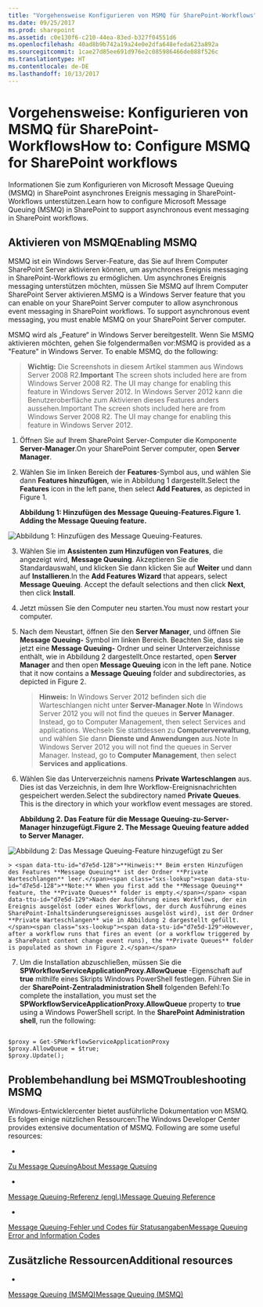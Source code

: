 ```yaml
---
title: "Vorgehensweise Konfigurieren von MSMQ für SharePoint-Workflows"
ms.date: 09/25/2017
ms.prod: sharepoint
ms.assetid: c0e130f6-c210-44ea-83ed-b327f04551d6
ms.openlocfilehash: 40ad8b9b742a19a24e0e2dfa648efeda623a892a
ms.sourcegitcommit: 1cae27d85ee691d976e2c085986466de088f526c
ms.translationtype: HT
ms.contentlocale: de-DE
ms.lasthandoff: 10/13/2017
---
```

# <a name="how-to-configure-msmq-for-sharepoint-workflows"></a><span data-ttu-id="d7e5d-102">Vorgehensweise: Konfigurieren von MSMQ für SharePoint-Workflows</span><span class="sxs-lookup"><span data-stu-id="d7e5d-102">How to: Configure MSMQ for SharePoint workflows</span></span>
<span data-ttu-id="d7e5d-103">Informationen Sie zum Konfigurieren von Microsoft Message Queuing (MSMQ) in SharePoint asynchrones Ereignis messaging in SharePoint-Workflows unterstützen.</span><span class="sxs-lookup"><span data-stu-id="d7e5d-103">Learn how to configure Microsoft Message Queuing (MSMQ) in SharePoint to support asynchronous event messaging in SharePoint workflows.</span></span> 
## <a name="enabling-msmq"></a><span data-ttu-id="d7e5d-104">Aktivieren von MSMQ</span><span class="sxs-lookup"><span data-stu-id="d7e5d-104">Enabling MSMQ</span></span>

<span data-ttu-id="d7e5d-p101">MSMQ ist ein Windows Server-Feature, das Sie auf Ihrem Computer SharePoint Server aktivieren können, um asynchrones Ereignis messaging in SharePoint-Workflows zu ermöglichen. Um asynchrones Ereignis messaging unterstützen möchten, müssen Sie MSMQ auf Ihrem Computer SharePoint Server aktivieren.</span><span class="sxs-lookup"><span data-stu-id="d7e5d-p101">MSMQ is a Windows Server feature that you can enable on your SharePoint Server computer to allow asynchronous event messaging in SharePoint workflows. To support asynchronous event messaging, you must enable MSMQ on your SharePoint Server computer.</span></span>
  
    
    
<span data-ttu-id="d7e5d-p102">MSMQ wird als „Feature“ in Windows Server bereitgestellt. Wenn Sie MSMQ aktivieren möchten, gehen Sie folgendermaßen vor:</span><span class="sxs-lookup"><span data-stu-id="d7e5d-p102">MSMQ is provided as a "Feature" in Windows Server. To enable MSMQ, do the following:</span></span>
  
    
    

> <span data-ttu-id="d7e5d-109">**Wichtig:** Die Screenshots in diesem Artikel stammen aus Windows Server 2008 R2.</span><span class="sxs-lookup"><span data-stu-id="d7e5d-109">**Important** The screen shots included here are from Windows Server 2008 R2. The UI may change for enabling this feature in Windows Server 2012.</span></span> <span data-ttu-id="d7e5d-110">In Windows Server 2012 kann die Benutzeroberfläche zum Aktivieren dieses Features anders aussehen.</span><span class="sxs-lookup"><span data-stu-id="d7e5d-110">Important The screen shots included here are from Windows Server 2008 R2. The UI may change for enabling this feature in Windows Server 2012.</span></span> 
  
    
    


1. <span data-ttu-id="d7e5d-111">Öffnen Sie auf Ihrem SharePoint Server-Computer die Komponente **Server-Manager**.</span><span class="sxs-lookup"><span data-stu-id="d7e5d-111">On your SharePoint Server computer, open **Server Manager**.</span></span>
    
  
2. <span data-ttu-id="d7e5d-112">Wählen Sie im linken Bereich der **Features**-Symbol aus, und wählen Sie dann **Features hinzufügen**, wie in Abbildung 1 dargestellt.</span><span class="sxs-lookup"><span data-stu-id="d7e5d-112">Select the **Features** icon in the left pane, then select **Add Features**, as depicted in Figure 1.</span></span>
    
   <span data-ttu-id="d7e5d-113">**Abbildung 1: Hinzufügen des Message Queuing-Features.**</span><span class="sxs-lookup"><span data-stu-id="d7e5d-113">**Figure 1. Adding the Message Queuing feature.**</span></span>

  

  ![Abbildung 1: Hinzufügen des Message Queuing-Features.](../images/ng_MsmqFeature.png)
  

  

  
3. <span data-ttu-id="d7e5d-p105">Wählen Sie im **Assistenten zum Hinzufügen von Features**, die angezeigt wird, **Message Queuing**. Akzeptieren Sie die Standardauswahl, und klicken Sie dann klicken Sie auf **Weiter** und dann auf **Installieren**.</span><span class="sxs-lookup"><span data-stu-id="d7e5d-p105">In the **Add Features Wizard** that appears, select **Message Queuing**. Accept the default selections and then click **Next**, then click **Install**.</span></span>
    
  
4. <span data-ttu-id="d7e5d-118">Jetzt müssen Sie den Computer neu starten.</span><span class="sxs-lookup"><span data-stu-id="d7e5d-118">You must now restart your computer.</span></span>
    
  
5. <span data-ttu-id="d7e5d-p106">Nach dem Neustart, öffnen Sie den **Server Manager**, und öffnen Sie **Message Queuing-** Symbol im linken Bereich. Beachten Sie, dass sie jetzt eine **Message Queuing-** Ordner und seiner Unterverzeichnisse enthält, wie in Abbildung 2 dargestellt.</span><span class="sxs-lookup"><span data-stu-id="d7e5d-p106">Once restarted, open **Server Manager** and then open **Message Queuing** icon in the left pane. Notice that it now contains a **Message Queuing** folder and subdirectories, as depicted in Figure 2.</span></span>
    
    > <span data-ttu-id="d7e5d-121">**Hinweis:** In Windows Server 2012 befinden sich die Warteschlangen nicht unter **Server-Manager**.</span><span class="sxs-lookup"><span data-stu-id="d7e5d-121">**Note** In Windows Server 2012 you will not find the queues in **Server Manager**. Instead, go to Computer Management, then select Services and applications.</span></span> <span data-ttu-id="d7e5d-122">Wechseln Sie stattdessen zu **Computerverwaltung**, und wählen Sie dann **Dienste und Anwendungen** aus.</span><span class="sxs-lookup"><span data-stu-id="d7e5d-122">Note In Windows Server 2012 you will not find the queues in Server Manager. Instead, go to **Computer Management**, then select **Services and applications**.</span></span> 
6. <span data-ttu-id="d7e5d-p108">Wählen Sie das Unterverzeichnis namens **Private Warteschlangen** aus. Dies ist das Verzeichnis, in dem Ihre Workflow-Ereignisnachrichten gespeichert werden.</span><span class="sxs-lookup"><span data-stu-id="d7e5d-p108">Select the subdirectory named **Private Queues**. This is the directory in which your workflow event messages are stored.</span></span>
    
   <span data-ttu-id="d7e5d-125">**Abbildung 2. Das Feature für die Message Queuing-zu-Server-Manager hinzugefügt.**</span><span class="sxs-lookup"><span data-stu-id="d7e5d-125">**Figure 2. The Message Queuing feature added to Server Manager.**</span></span>

  

  ![Abbildung 2: Das Message Queuing-Feature hinzugefügt zu Ser](../images/ng_MsmqQueues.png)
  

    
    
    
    > <span data-ttu-id="d7e5d-128">**Hinweis:** Beim ersten Hinzufügen des Features **Message Queuing** ist der Ordner **Private Warteschlangen** leer.</span><span class="sxs-lookup"><span data-stu-id="d7e5d-128">**Note:** When you first add the **Message Queuing** feature, the **Private Queues** folder is empty.</span></span> <span data-ttu-id="d7e5d-129">Nach der Ausführung eines Workflows, der ein Ereignis ausgelöst (oder eines Workflows, der durch Ausführung eines SharePoint-Inhaltsänderungsereignisses ausgelöst wird), ist der Ordner **Private Warteschlangen** wie in Abbildung 2 dargestellt gefüllt.</span><span class="sxs-lookup"><span data-stu-id="d7e5d-129">However, after a workflow runs that fires an event (or a workflow triggered by a SharePoint content change event runs), the **Private Queues** folder is populated as shown in Figure 2.</span></span>
7. <span data-ttu-id="d7e5d-p111">Um die Installation abzuschließen, müssen Sie die **SPWorkflowServiceApplicationProxy.AllowQueue** -Eigenschaft auf **true** mithilfe eines Skripts Windows PowerShell festlegen. Führen Sie in der **SharePoint-Zentraladministration Shell** folgenden Befehl:</span><span class="sxs-lookup"><span data-stu-id="d7e5d-p111">To complete the installation, you must set the **SPWorkflowServiceApplicationProxy.AllowQueue** property to **true** using a Windows PowerShell script. In the **SharePoint Administration shell**, run the following:</span></span>
    
```
  
$proxy = Get-SPWorkflowServiceApplicationProxy
$proxy.AllowQueue = $true;
$proxy.Update();

```


## <a name="troubleshooting-msmq"></a><span data-ttu-id="d7e5d-132">Problembehandlung bei MSMQ</span><span class="sxs-lookup"><span data-stu-id="d7e5d-132">Troubleshooting MSMQ</span></span>

<span data-ttu-id="d7e5d-p112">Windows-Entwicklercenter bietet ausführliche Dokumentation von MSMQ. Es folgen einige nützlichen Ressourcen:</span><span class="sxs-lookup"><span data-stu-id="d7e5d-p112">The Windows Developer Center provides extensive documentation of MSMQ. Following are some useful resources:</span></span>
  
    
    

-  <span data-ttu-id="d7e5d-135">
  [Zu Message Queuing](http://msdn.microsoft.com/en-us/library/windows/desktop/ms706032%28v=vs.85%29.aspx)</span><span class="sxs-lookup"><span data-stu-id="d7e5d-135">[About Message Queuing](http://msdn.microsoft.com/en-us/library/windows/desktop/ms706032%28v=vs.85%29.aspx)</span></span>
    
  
-  <span data-ttu-id="d7e5d-136">
  [Message Queuing-Referenz (engl.)](http://msdn.microsoft.com/en-us/library/windows/desktop/ms700112%28v=vs.85%29.aspx)</span><span class="sxs-lookup"><span data-stu-id="d7e5d-136">[Message Queuing Reference](http://msdn.microsoft.com/en-us/library/windows/desktop/ms700112%28v=vs.85%29.aspx)</span></span>
    
  
-  <span data-ttu-id="d7e5d-137">
  [Message Queuing-Fehler und Codes für Statusangaben](http://msdn.microsoft.com/en-us/library/windows/desktop/ms700106%28v=vs.85%29.aspx)</span><span class="sxs-lookup"><span data-stu-id="d7e5d-137">[Message Queuing Error and Information Codes](http://msdn.microsoft.com/en-us/library/windows/desktop/ms700106%28v=vs.85%29.aspx)</span></span>
    
  

## <a name="additional-resources"></a><span data-ttu-id="d7e5d-138">Zusätzliche Ressourcen</span><span class="sxs-lookup"><span data-stu-id="d7e5d-138">Additional resources</span></span>
<span data-ttu-id="d7e5d-139"><a name="bk_addresources"> </a></span><span class="sxs-lookup"><span data-stu-id="d7e5d-139"></span></span>


-  <span data-ttu-id="d7e5d-140">
  [Message Queuing (MSMQ)](http://msdn.microsoft.com/en-us/library/windows/desktop/ms711472%28v=vs.85%29.aspx)</span><span class="sxs-lookup"><span data-stu-id="d7e5d-140">[Message Queuing (MSMQ)](http://msdn.microsoft.com/en-us/library/windows/desktop/ms711472%28v=vs.85%29.aspx)</span></span>
    
  

  
    
    


